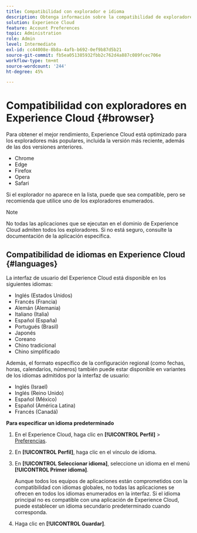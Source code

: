 ```yaml
---
title: Compatibilidad con explorador e idioma
description: Obtenga información sobre la compatibilidad de exploradores e idiomas para aplicaciones de Experience Cloud. Seleccione un idioma principal y secundario en el perfil de la cuenta.
solution: Experience Cloud
feature: Account Preferences
topic: Administration
role: Admin
level: Intermediate
exl-id: cc44008e-8b8a-4afb-b692-0ef9b87d5b21
source-git-commit: fb5ea051385932fbb2c762d4a887c089fcec706e
workflow-type: tm+mt
source-wordcount: '244'
ht-degree: 45%

---
```


# Compatibilidad con exploradores en Experience Cloud {#browser}

Para obtener el mejor rendimiento, Experience Cloud está optimizado para los exploradores más populares, incluida la versión más reciente, además de las dos versiones anteriores.

* Chrome
* Edge
* Firefox
* Opera
* Safari

Si el explorador no aparece en la lista, puede que sea compatible, pero se recomienda que utilice uno de los exploradores enumerados.

>[!NOTE]
>
>No todas las aplicaciones que se ejecutan en el dominio de Experience Cloud admiten todos los exploradores. Si no está seguro, consulte la documentación de la aplicación específica.

## Compatibilidad de idiomas en Experience Cloud {#languages}

La interfaz de usuario del Experience Cloud está disponible en los siguientes idiomas:

* Inglés (Estados Unidos)
* Francés (Francia)
* Alemán (Alemania)
* Italiano (Italia)
* Español (España)
* Portugués (Brasil)
* Japonés
* Coreano
* Chino tradicional
* Chino simplificado

Además, el formato específico de la configuración regional (como fechas, horas, calendarios, números) también puede estar disponible en variantes de los idiomas admitidos por la interfaz de usuario:

* Inglés (Israel)
* Inglés (Reino Unido)
* Español (México)
* Español (América Latina)
* Francés (Canadá)

**Para especificar un idioma predeterminado**

1. En el Experience Cloud, haga clic en **[!UICONTROL Perfil]** > [Preferencias](https://experience.adobe.com/preferences).

1. En **[!UICONTROL Perfil]**, haga clic en el vínculo de idioma.

1. En **[!UICONTROL Seleccionar idioma]**, seleccione un idioma en el menú **[!UICONTROL Primer idioma]**.

   Aunque todos los equipos de aplicaciones están comprometidos con la compatibilidad con idiomas globales, no todas las aplicaciones se ofrecen en todos los idiomas enumerados en la interfaz. Si el idioma principal no es compatible con una aplicación de Experience Cloud, puede establecer un idioma secundario predeterminado cuando corresponda.

1. Haga clic en **[!UICONTROL Guardar]**.
